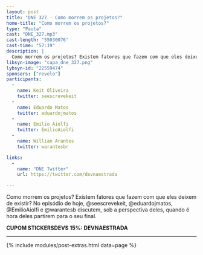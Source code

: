 ```yaml
---
layout: post
title: "DNE 327 - Como morrem os projetos?"
home-title: "Como morrem os projetos?"
type: "Pauta"
cast: "DNE_327.mp3"
cast-length: "55030076"
cast-time: "57:19"
description: |
  Como morrem os projetos? Existem fatores que fazem com que eles deixem de existir? No episódio de hoje, @seescrevekeit, @eduardojmatos, @EmilioAiolfi e @warantesb discutem, sob a perspectiva deles, quando é hora deles partirem para o seu final.
libsyn-image: "capa_dne_327.png"
lybsyn-id: "22559474"
sponsors: ["revelo"]
participants:
  -
    name: Keit Oliveira
    twitter: seescrevekeit
  -
    name: Eduardo Matos
    twitter: eduardojmatos
  -
    name: Emilio Aiolfi
    twitter: EmilioAiolfi
  -
    name: Willian Arantes
    twitter: warantesbr

links:
  -
    name: "DNE Twitter"
    url: https://twitter.com/devnaestrada

---
```


Como morrem os projetos? Existem fatores que fazem com que eles deixem de existir? No episódio de hoje, @seescrevekeit, @eduardojmatos, @EmilioAiolfi e @warantesb discutem, sob a perspectiva deles, quando é hora deles partirem para o seu final.

<strong>CUPOM STICKERSDEVS 15%: DEVNAESTRADA</strong>

---

{% include modules/post-extras.html data=page %}
